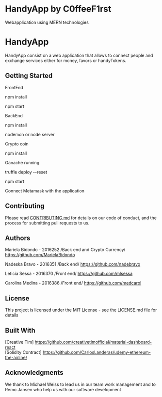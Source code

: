 # HandyApp by  C0ffeeF1rst
Webapplication using MERN technologies 

# HandyApp

HandyApp consist on a web application that allows to connect people and exchange services either for money, favors or handyTokens.

## Getting Started

FrontEnd

npm install 

npm start

BackEnd

npm install

nodemon or node server

Crypto coin

npm install

Ganache running 

truffle deploy --reset

npm start 

Connect Metamask with the application

## Contributing

Please read [CONTRIBUTING.md](https://gist.github.com/PurpleBooth/b24679402957c63ec426) for details on our code of conduct, and the process for submitting pull requests to us.

## Authors
Mariela Bidondo - 2016252 /Back end and Crypto Currency/ https://github.com/MarielaBidondo

Nadeska Bravo - 2016351 /Back end/ https://github.com/nadebravo

Leticia Sessa - 2016370 /Front end/  https://github.com/mlsessa

Carolina Medina - 2016386 /Front end/ https://github.com/medcarol

## License
This project is licensed under the MIT License - see the LICENSE.md file for details

## Built With

[Creative Tim] https://github.com/creativetimofficial/material-dashboard-react                                  
[Solidity Contract] https://github.com/CarlosLanderas/udemy-ethereum-the-airline/

## Acknowledgments

We thank to Michael Weiss to lead us in our team work management
and to Remo Jansen who help us with our software development
